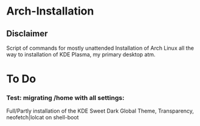 # Arch-Installation
## Disclaimer
Script of commands for mostly unattended Installation of Arch Linux all the way to installation of KDE Plasma, my primary desktop atm.

# To Do
 
### Test: migrating /home with all settings:
  Full/Partly installation of the KDE Sweet Dark Global Theme, 
  Transparency, 
  neofetch|lolcat on shell-boot
